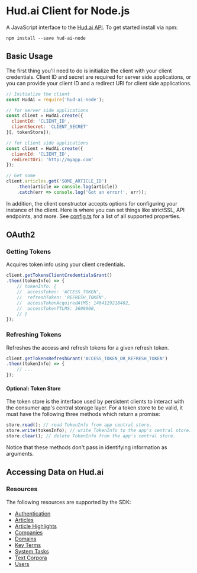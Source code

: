 Hud.ai Client for Node.js
===================

A JavaScript interface to the [Hud.ai API](https://docs.hud.ai). To get started install via npm:

```
npm install --save hud-ai-node
```

Basic Usage
-----------

The first thing you'll need to do is initialize the client with your client credentials. Client ID and secret are required for server side applications, or you can provide your client ID and a redirect URI for client side applications.
```js
// Initialize the client
const HudAi = require('hud-ai-node');

// for server side applications
const client = HudAi.create({
  clientId: 'CLIENT_ID',
  clientSecret: 'CLIENT_SECRET'
}[, tokenStore]);

// for client side applications
const client = HudAi.create({
  clientId: 'CLIENT_ID',
  redirectUri: 'http://myapp.com'
});

// Get some
client.articles.get('SOME_ARTICLE_ID')
	.then(article => console.log(article))
	.catch(err => console.log('Got an error!', err));
```

In addition, the client constructor accepts options for configuring your instance of the client. Here is where you can set things like strictSSL, API endpoints, and more. See [config.ts](https://github.com/FoundryAI/hud-ai-node/blob/master/lib/util/ClientConfigFactory.ts#L16) for a list of all supported properties.

OAuth2
------

### Getting Tokens

Acquires token info using your client credentials.

```js
client.getTokensClientCredentialsGrant()
.then((tokenInfo) => {
	// tokenInfo: {
	//  accessToken: 'ACCESS_TOKEN',
	//  refreshToken: 'REFRESH_TOKEN',
	//  accessTokenAcquiredAtMS: 1464129218402,
	//  accessTokenTTLMS: 3600000,
	// }
});
```

### Refreshing Tokens

Refreshes the access and refresh tokens for a given refresh token.

```js
client.getTokensRefreshGrant('ACCESS_TOKEN_OR_REFRESH_TOKEN')
.then((tokenInfo) => {  
	// ...
});
```

#### Optional: Token Store

The token store is the interface used by persistent clients to interact with the consumer app's central storage layer. For a token store to be valid, it must have the following three methods which return a promise:

```js
store.read(); // read TokenInfo from app central store.
store.write(tokenInfo); // write TokenInfo to the app's central store.
store.clear(); // delete TokenInfo from the app's central store.
```

Notice that these methods don't pass in identifying information as arguments.

Accessing Data on Hud.ai
---------------------

### Resources

The following resources are supported by the SDK:

- [Authentication](https://github.com/foundryAI/hud-ai-node/blob/master/docs/authentication.md)
- [Articles](https://github.com/foundryAI/hud-ai-node/blob/master/docs/articles.md)
- [Article Highlights](https://github.com/foundryAI/hud-ai-node/blob/master/docs/article-highlights.md)
- [Companies](https://github.com/foundryAI/hud-ai-node/blob/master/docs/companies.md)
- [Domains](https://github.com/foundryAI/hud-ai-node/blob/master/docs/domains.md)
- [Key Terms](https://github.com/foundryAI/hud-ai-node/blob/master/docs/key-terms.md)
- [System Tasks](https://github.com/foundryAI/hud-ai-node/blob/master/docs/system-tasks.md)
- [Text Corpora](https://github.com/foundryAI/hud-ai-node/blob/master/docs/text-corpora.md)
- [Users](https://github.com/foundryAI/hud-ai-node/blob/master/docs/users.md)